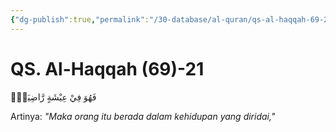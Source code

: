```yaml
---
{"dg-publish":true,"permalink":"/30-database/al-quran/qs-al-haqqah-69-21/"}
---
```



# QS. Al-Haqqah (69)-21
فَهُوَ فِيْ عِيْشَةٍ رَّاضِيَةٍۚ

Artinya: *"Maka orang itu berada dalam kehidupan yang diridai,"*
